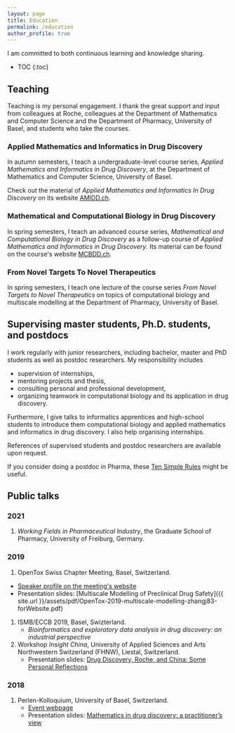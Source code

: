 ```yaml
---
layout: page
title: Education
permalink: /education
author_profile: true
---
```


I am committed to both continuous learning and knowledge sharing.

* TOC
{:toc}

## Teaching

Teaching is my personal engagement. I thank the great support and input from
colleagues at Roche, colleagues at the Department of Mathematics and Computer
Science and the Department of Pharmacy, University of Basel, and students who
take the courses.

### Applied Mathematics and Informatics in Drug Discovery

In autumn semesters, I teach a undergraduate-level course series, *Applied
Mathematics and Informatics in Drug Discovery*, at the Department of Mathematics
and Computer Science, University of Basel.

Check out the material of *Applied Mathematics and Informatics In Drug
Discovery* on its website [AMIDD.ch](http://amidd.ch).

### Mathematical and Computational Biology in Drug Discovery

In spring semesters, I teach an advanced course series, *Mathematical and
Computational Biology in Drug Discovery* as a follow-up course of *Applied
Mathematics and Informatics in Drug Discovery*. Its material can be found on the
course's website [MCBDD.ch](http://mcbdd.ch).

### From Novel Targets To Novel Therapeutics

In spring semesters, I teach one lecture of the course series *From Novel
Targets to Novel Therapeutics* on topics of computational biology and multiscale
modelling at the Department of Pharmacy, University of Basel.

## Supervising master students, Ph.D. students, and postdocs

I work regularly with junior researchers, including bachelor, master and PhD
students as well as postdoc researchers. My responsibility includes

* supervision of internships,
* mentoring projects and thesis,
* consulting personal and professional development,
* organizing teamwork in computational biology and its application in drug discovery.

Furthermore, I give talks to informatics apprentices and high-school students to
introduce them computational biology and applied mathematics and informatics in
drug discovery. I also help organising internships.

References of supervised students and postdoc researchers are available upon
request.

If you consider doing a postdoc in Pharma, these [Ten Simple
Rules](https://journals.plos.org/ploscompbiol/article?id=10.1371/journal.pcbi.1008989)
might be useful.

## Public talks

### 2021

1. *Working Fields in Pharmaceutical Industry*, the Graduate School of
   Pharmacy, University of Freiburg, Germany.

### 2019

1. OpenTox Swiss Chapter Meeting, Basel, Switzerland.
  * [Speaker profile on the meeting's
    website](https://opentox.net/Jitao-David-Zhang)
  * Presentation slides: [Multiscale Modelling of Preclinical Drug Safety]({{ site.url
    }}/assets/pdf/OpenTox-2019-multiscale-modelling-zhangj83-forWebsite.pdf)
1. ISMB/ECCB 2019, Basel, Swizterland.
   * *Bioinformatics and exploratory data analysis in drug discovery: an
   industrial perspective*
2. Workshop *Insight China*, University of Applied Sciences and Arts Northwestern
   Switzerland (FHNW), Liestal, Switzerland.
   * Presentation slides: [Drug Discovery, Roche, and China: Some Personal
     Reflections](https://accio.github.io/assets/pdf/DrugDiscovery-Roche-China-JitaoDavidZhang-Feb2019-FHNW-final-animationSplit.pdf)

### 2018

1. Perlen-Kolloquium, University of Basel, Switzerland.
   * [Event webpage](https://dmi.unibas.ch/de/aktuelles/vergangene-veranstaltungen/detail/news/perlen-kolloquium-dr-jitao-david-zhang-f-hoffmann-la-roche-ag-basel/)
   * Presentation
     slides: [Mathematics in drug discovery: a practitioner’s view](https://dmi.unibas.ch/fileadmin/user_upload/dmi/Forschung/Mathematik/Perlenkolloquium/colloquium-zhang-20181009-slides.pdf)
